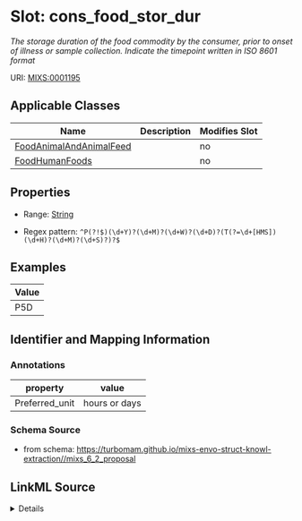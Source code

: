 # Slot: cons_food_stor_dur


_The storage duration of the food commodity by the consumer, prior to onset of illness or sample collection.  Indicate the timepoint written in ISO 8601 format_



URI: [MIXS:0001195](https://w3id.org/mixs/0001195)



<!-- no inheritance hierarchy -->




## Applicable Classes

| Name | Description | Modifies Slot |
| --- | --- | --- |
[FoodAnimalAndAnimalFeed](FoodAnimalAndAnimalFeed.md) |  |  no  |
[FoodHumanFoods](FoodHumanFoods.md) |  |  no  |







## Properties

* Range: [String](String.md)

* Regex pattern: `^P(?!$)(\d+Y)?(\d+M)?(\d+W)?(\d+D)?(T(?=\d+[HMS])(\d+H)?(\d+M)?(\d+S)?)?$`






## Examples

| Value |
| --- |
| P5D |

## Identifier and Mapping Information





### Annotations

| property | value |
| --- | --- |
| Preferred_unit | hours or days |



### Schema Source


* from schema: https://turbomam.github.io/mixs-envo-struct-knowl-extraction//mixs_6_2_proposal




## LinkML Source

<details>
```yaml
name: cons_food_stor_dur
annotations:
  Preferred_unit:
    tag: Preferred_unit
    value: hours or days
description: The storage duration of the food commodity by the consumer, prior to
  onset of illness or sample collection.  Indicate the timepoint written in ISO 8601
  format
title: food stored by consumer (storage duration)
notes:
- consumer
- duration)
- food
- storage
examples:
- value: P5D
from_schema: https://turbomam.github.io/mixs-envo-struct-knowl-extraction//mixs_6_2_proposal
rank: 1000
slot_uri: MIXS:0001195
multivalued: false
alias: cons_food_stor_dur
domain_of:
- FoodAnimalAndAnimalFeed
- FoodHumanFoods
range: string
required: false
recommended: false
pattern: ^P(?!$)(\d+Y)?(\d+M)?(\d+W)?(\d+D)?(T(?=\d+[HMS])(\d+H)?(\d+M)?(\d+S)?)?$

```
</details>